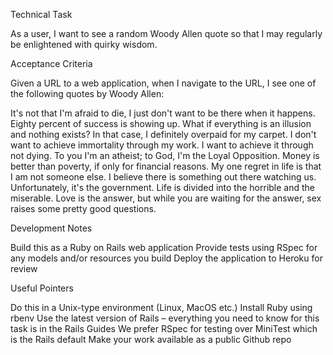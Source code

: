 Technical Task

As a user, I want to see a random Woody Allen quote so that I may regularly be enlightened with quirky wisdom.

Acceptance Criteria

Given a URL to a web application, when I navigate to the URL, I see one of the following quotes by Woody Allen:

It's not that I'm afraid to die, I just don't want to be there when it happens. Eighty percent of success is showing up.
What if everything is an illusion and nothing exists? In that case, I definitely overpaid for my carpet.
I don't want to achieve immortality through my work. I want to achieve it through not dying.
To you I'm an atheist; to God, I'm the Loyal Opposition.
Money is better than poverty, if only for financial reasons.
My one regret in life is that I am not someone else.
I believe there is something out there watching us. Unfortunately, it's the government. Life is divided into the horrible and the miserable.
Love is the answer, but while you are waiting for the answer, sex raises some pretty good questions.


Development Notes

Build this as a Ruby on Rails web application
Provide tests using RSpec for any models and/or resources you build Deploy the application to Heroku for review


Useful Pointers
                  
Do this in a Unix-type environment (Linux, MacOS etc.)
Install Ruby using rbenv
Use the latest version of Rails – everything you need to know for this task is in the Rails Guides
We prefer RSpec for testing over MiniTest which is the Rails default
Make your work available as a public Github repo
            
